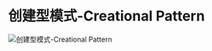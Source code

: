 # 创建型模式-Creational Pattern

![创建型模式-Creational Pattern](https://ws1.sinaimg.cn/large/006tNbRwgy1fv4eq3hm7tj31kw1eg12l.jpg)